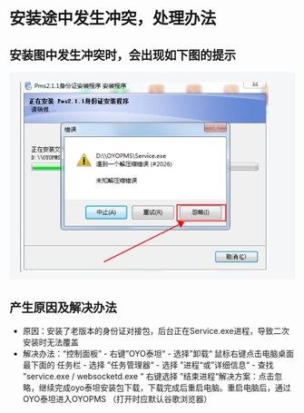 # 安装途中发生冲突，处理办法

## 安装图中发生冲突时，会出现如下图的提示

![](../../../../../.gitbook/assets/image%20%28401%29.png)

## 产生原因及解决办法

* 原因：安装了老版本的身份证对接包，后台正在Service.exe进程，导致二次安装时无法覆盖
* 解决办法：“控制面板” - 右键”OYO泰坦“ - 选择”卸载“ 鼠标右键点击电脑桌面最下面的 任务栏 - 选择 ”任务管理器“ - 选择 ”进程“或”详细信息“ - 查找 ”service.exe / websocketd.exe “ 右键选择 ”结束进程“解决方案：点击忽略，继续完成oyo泰坦安装包下载，下载完成后重启电脑。重启电脑后，通过OYO泰坦进入OYOPMS （打开时应默认谷歌浏览器）



